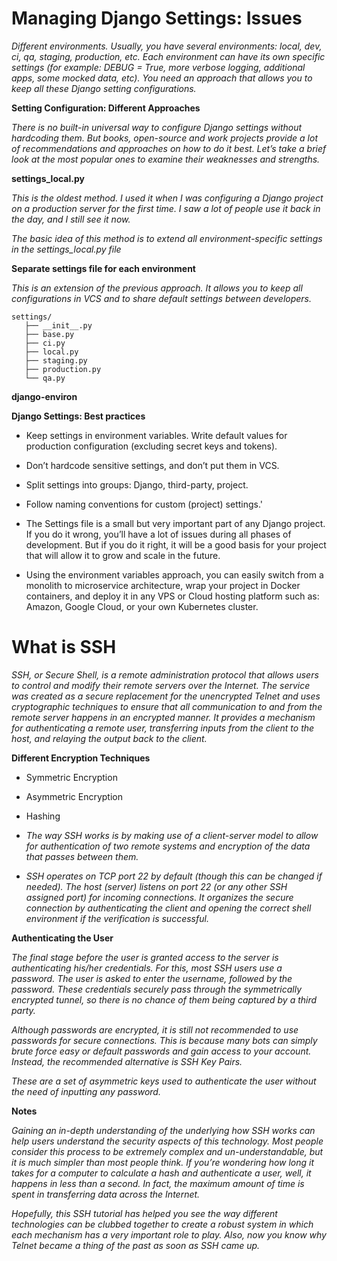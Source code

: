 # Managing Django Settings: Issues

_Different environments. Usually, you have several environments: local, dev, ci, qa, staging, production, etc. Each environment can have its own specific settings (for example: DEBUG = True, more verbose logging, additional apps, some mocked data, etc). You need an approach that allows you to keep all these Django setting configurations._

**Setting Configuration: Different Approaches**

_There is no built-in universal way to configure Django settings without hardcoding them. But books, open-source and work projects provide a lot of recommendations and approaches on how to do it best. Let’s take a brief look at the most popular ones to examine their weaknesses and strengths._

**settings_local.py**

_This is the oldest method. I used it when I was configuring a Django project on a production server for the first time. I saw a lot of people use it back in the day, and I still see it now._

_The basic idea of this method is to extend all environment-specific settings in the settings_local.py file_

**Separate settings file for each environment**

_This is an extension of the previous approach. It allows you to keep all configurations in VCS and to share default settings between developers._

```
settings/
   ├── __init__.py
   ├── base.py
   ├── ci.py
   ├── local.py
   ├── staging.py
   ├── production.py
   └── qa.py
```

**django-environ**

**Django Settings: Best practices**

- Keep settings in environment variables.
Write default values for production configuration (excluding secret keys and tokens).
- Don’t hardcode sensitive settings, and don’t put them in VCS.
- Split settings into groups: Django, third-party, project.
- Follow naming conventions for custom (project) settings.'


- The Settings file is a small but very important part of any Django project. If you do it wrong, you’ll have a lot of issues during all phases of development. But if you do it right, it will be a good basis for your project that will allow it to grow and scale in the future.

- Using the environment variables approach, you can easily switch from a monolith to microservice architecture, wrap your project in Docker containers, and deploy it in any VPS or Cloud hosting platform such as: Amazon, Google Cloud, or your own Kubernetes cluster.

# What is SSH

_SSH, or Secure Shell, is a remote administration protocol that allows users to control and modify their remote servers over the Internet. The service was created as a secure replacement for the unencrypted Telnet and uses cryptographic techniques to ensure that all communication to and from the remote server happens in an encrypted manner. It provides a mechanism for authenticating a remote user, transferring inputs from the client to the host, and relaying the output back to the client._

**Different Encryption Techniques**

- Symmetric Encryption

- Asymmetric Encryption

- Hashing

- _The way SSH works is by making use of a client-server model to allow for authentication of two remote systems and encryption of the data that passes between them._

- _SSH operates on TCP port 22 by default (though this can be changed if needed). The host (server) listens on port 22 (or any other SSH assigned port) for incoming connections. It organizes the secure connection by authenticating the client and opening the correct shell environment if the verification is successful._

**Authenticating the User**

_The final stage before the user is granted access to the server is authenticating his/her credentials. For this, most SSH users use a password. The user is asked to enter the username, followed by the password. These credentials securely pass through the symmetrically encrypted tunnel, so there is no chance of them being captured by a third party._

_Although passwords are encrypted, it is still not recommended to use passwords for secure connections. This is because many bots can simply brute force easy or default passwords and gain access to your account. Instead, the recommended alternative is SSH Key Pairs._

_These are a set of asymmetric keys used to authenticate the user without the need of inputting any password._


**Notes**


_Gaining an in-depth understanding of the underlying how SSH works can help users understand the security aspects of this technology. Most people consider this process to be extremely complex and un-understandable, but it is much simpler than most people think. If you’re wondering how long it takes for a computer to calculate a hash and authenticate a user, well, it happens in less than a second. In fact, the maximum amount of time is spent in transferring data across the Internet._

_Hopefully, this SSH tutorial has helped you see the way different technologies can be clubbed together to create a robust system in which each mechanism has a very important role to play. Also, now you know why Telnet became a thing of the past as soon as SSH came up._